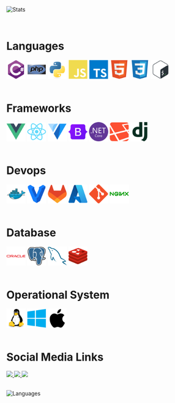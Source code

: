 ![Stats](https://github-readme-stats.vercel.app/api?username=brunohendias&show_icons=true&theme=dracula&include_all_commits=true&count_private=true)

<br>

# Languages

<div style="display: inline_block">
<img alt="csharp" height="50" width="50" src="https://raw.githubusercontent.com/devicons/devicon/master/icons/csharp/csharp-original.svg"/>
<img alt="php" height="50" width="50" src="https://raw.githubusercontent.com/devicons/devicon/1119b9f84c0290e0f0b38982099a2bd027a48bf1/icons/php/php-original.svg"/>
<img alt="python" height="50" width="50" src="https://raw.githubusercontent.com/devicons/devicon/master/icons/python/python-original.svg"/>
<img alt="js" height="50" width="50" src="https://raw.githubusercontent.com/devicons/devicon/master/icons/javascript/javascript-plain.svg">
<img alt="ts" height="50" width="50" src="https://raw.githubusercontent.com/devicons/devicon/master/icons/typescript/typescript-plain.svg">
<img alt="html" height="50" width="50" src="https://raw.githubusercontent.com/devicons/devicon/master/icons/html5/html5-original.svg"/>
<img alt="css" height="50" width="50" src="https://raw.githubusercontent.com/devicons/devicon/master/icons/css3/css3-original.svg"/>
<img alt="bash" height="50" width="50" src="https://raw.githubusercontent.com/devicons/devicon/1119b9f84c0290e0f0b38982099a2bd027a48bf1/icons/bash/bash-original.svg" />
</div>
<br>

# Frameworks
<div style="display: inline_block">
<img alt="vuejs" height="50" width="50" src="https://raw.githubusercontent.com/devicons/devicon/1119b9f84c0290e0f0b38982099a2bd027a48bf1/icons/vuejs/vuejs-original.svg" />
<img alt="reactjs" height="50" width="50" src="https://raw.githubusercontent.com/devicons/devicon/master/icons/react/react-original.svg" />
<img alt="vuetify" height="50" width="50" src="https://raw.githubusercontent.com/devicons/devicon/1119b9f84c0290e0f0b38982099a2bd027a48bf1/icons/vuetify/vuetify-original.svg" />
<img alt="bootstrap" height="50" width="50" src="https://raw.githubusercontent.com/devicons/devicon/1119b9f84c0290e0f0b38982099a2bd027a48bf1/icons/bootstrap/bootstrap-original.svg" />
<img alt="dotnetcore" height="50" width="50" src="https://raw.githubusercontent.com/devicons/devicon/master/icons/dotnetcore/dotnetcore-original.svg" />
<img alt="laravel" height="50" width="50" src="https://raw.githubusercontent.com/devicons/devicon/1119b9f84c0290e0f0b38982099a2bd027a48bf1/icons/laravel/laravel-plain.svg" />
<img alt="django" height="50" width="50" src="https://raw.githubusercontent.com/devicons/devicon/1119b9f84c0290e0f0b38982099a2bd027a48bf1/icons/django/django-plain.svg" />
</div>

<br>

# Devops
<div style="display: inline_block">
<img alt="docker" height="50" width="50" src="https://raw.githubusercontent.com/devicons/devicon/1119b9f84c0290e0f0b38982099a2bd027a48bf1/icons/docker/docker-original.svg" />
<img alt="vagrant" height="50" width="50" src="https://raw.githubusercontent.com/devicons/devicon/1119b9f84c0290e0f0b38982099a2bd027a48bf1/icons/vagrant/vagrant-original.svg" />
<img alt="gitlab" height="50" width="50" src="https://raw.githubusercontent.com/devicons/devicon/1119b9f84c0290e0f0b38982099a2bd027a48bf1/icons/gitlab/gitlab-original.svg" />
<img alt="azure" height="50" width="50" src="https://raw.githubusercontent.com/devicons/devicon/1119b9f84c0290e0f0b38982099a2bd027a48bf1/icons/azure/azure-original.svg" />
<img alt="git" height="50" width="50" src="https://raw.githubusercontent.com/devicons/devicon/1119b9f84c0290e0f0b38982099a2bd027a48bf1/icons/git/git-original.svg" />
<img alt="nginx" height="50" width="50" src="https://raw.githubusercontent.com/devicons/devicon/1119b9f84c0290e0f0b38982099a2bd027a48bf1/icons/nginx/nginx-original.svg" />
</div>

<br>

# Database
<div style="display: inline_block">
<img alt="oracle" height="50" width="50" src="https://raw.githubusercontent.com/devicons/devicon/1119b9f84c0290e0f0b38982099a2bd027a48bf1/icons/oracle/oracle-original.svg" />
<img alt="postgresql" height="50" width="50" src="https://raw.githubusercontent.com/devicons/devicon/1119b9f84c0290e0f0b38982099a2bd027a48bf1/icons/postgresql/postgresql-original.svg" />
<img alt="mysql" height="50" width="50" src="https://raw.githubusercontent.com/devicons/devicon/1119b9f84c0290e0f0b38982099a2bd027a48bf1/icons/mysql/mysql-original.svg" />
<img alt="redis" height="50" width="50" src="https://raw.githubusercontent.com/devicons/devicon/1119b9f84c0290e0f0b38982099a2bd027a48bf1/icons/redis/redis-original.svg" />
</div>

<br>

# Operational System
<div style="display: inline_block">
<img alt="linux" height="50" width="50" src="https://raw.githubusercontent.com/devicons/devicon/1119b9f84c0290e0f0b38982099a2bd027a48bf1/icons/linux/linux-original.svg" />
<img alt="windows" height="50" width="50" src="https://raw.githubusercontent.com/devicons/devicon/1119b9f84c0290e0f0b38982099a2bd027a48bf1/icons/windows8/windows8-original.svg" />
<img alt="apple" height="50" width="50" src="https://raw.githubusercontent.com/devicons/devicon/1119b9f84c0290e0f0b38982099a2bd027a48bf1/icons/apple/apple-original.svg" />
</div>

<br>

# Social Media Links 
<div style="display: inline_block">
<a href="https://www.linkedin.com/in/brunohda5" target="_blank">
<img src="https://img.shields.io/badge/-LinkedIn-%230077B5?style=for-the-badge&logo=linkedin&logoColor=white" target="_blank" />
</a>
<a href="https://instagram.com/bbrrunoh" target="_blank">
<img src="https://img.shields.io/badge/-Instagram-%23E4405F?style=for-the-badge&logo=instagram&logoColor=white" target="_blank" />
</a>
<a href="mailto:bruno_hh@icloud.com">
<img src="https://img.shields.io/badge/-Gmail-%23333?style=for-the-badge&logo=gmail&logoColor=white" target="_blank" />
</a>
</div>

<br>

![Languages](https://github-readme-stats.vercel.app/api/top-langs/?username=brunohendias&layout=compact&langs_count=7&theme=dracula)
